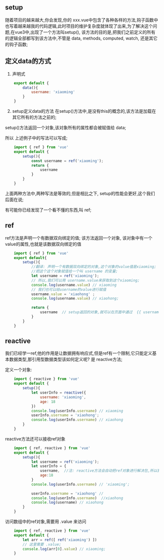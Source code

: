 ## setup
随着项目的越来越大,你会发现,你的 xxx.vue中包含了各种各样的方法,钩子函数中也写着越来越我的代码逻辑,此时项目的维护复杂度就体现了出来,为了解决这个问题,在vue3中,出现了一个方法叫setup(), 该方法的目的是,把我们之前定义的所有的逻辑全部都写到该方法中,不管是 data, methods, computed, watch, 还是其它的钩子函数;




## 定义data的方式
1. 声明式
```javascript
    export default {
        data(){
            username: 'xiaoming'
        }
    }
```

2. setup定义data的方法
在setup()方法中,是没有this的概念的,该方法是加载在其它所有的方法之前的;

setup()方法返回一个对象,该对象所有的属性都会被赋值给 data;

所以 上述例子中的写法可以写成;
```javascript
    import { ref } from 'vue'
    export default {
        setup(){
            const username = ref('xiaoming');
            return {
                username
            }
        }
    }
```

上面两种方法中,两种写法是等效的,但是相比之下, setup的性能会更好,这个我们后面在说;

有可能你已经发现了一个看不懂的东西,叫 ref;

## ref
ref方法是声明一个有数据双向绑定的值; 该方法返回一个对象, 该对象中有一个value的属性,也就是该数据双向绑定的值
```javascript
    import { ref } from 'vue'
    export default{
        setup(){
            //翻译: 声明一个有数据双向绑定的对象,这个对象的value值是xiaoming;
            //把这个这个对象赋值给一个叫 username 的变量;
            let username = ref('xiaoming');
            // 所以,我们可以用 username.value来获取到这个xiaoming;
            console.log(username.value) // xiaoming
            // 我们也可以给username的value进行赋值
            username.value = 'xiaohong' ;
            console.log(username.value) // xiaohong;
            
            return {
                username  // setup返回的对象,就可以在页面中通过  {{ username }} 来映射成 xiaohong
            }
        }
    }
```

## reactive
我们已经学一ref,他的作用是让数据拥有响应式,但是ref有一个限制,它只能定义基本数据类型,那引用型数据类型该如何定义呢? 是 reactive方法;

定义一个对象:
```javascript
    import { reactive } from 'vue'
    export default {
        setup(){
            let userInfo = reactive({
                username: 'xiaoming',
                age: 18
            })
            console.log(userInfo.username) // xiaoming
            userInfo.username = 'xiaohong';
            console.log(userInfo.username) // xiaohong
        }
    }
```

reactive方法还可以接收ref对象
```javascript
    import { ref, reactive } from 'vue'
    export default {
        setup(){
            let username = ref('xiaoming');
            let userInfo = {
                username,  //注: reactive方法会自动把ref对象进行解决包,所以我们不需要这样写: username: username.value
                age:18
            }
            console.log(userInfo.username) // 'xiaoming';
            
            userInfo.username = 'xiaohong' // 
            console.log(userInfo.username)  //xiaohong
            console.log(username) // xiaohong
        }
    }
```

访问数组中的ref对象,需要用 .value 来访问
```javascript
    import { ref, reactive } from 'vue'
    export default {
        let arr = ref([ ref('xiaoming') ])
        // 这里需要 .value;
        console.log(arr[0].value) // xiaoming;
    }
```

